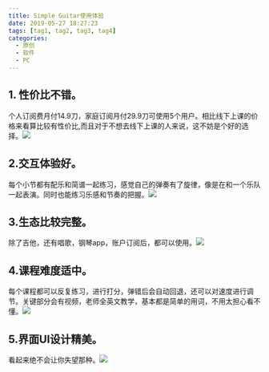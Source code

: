 ```yaml
---
title: Simple Guitar使用体验
date: 2019-05-27 18:27:23
tags: [tag1, tag2, tag3, tag4]
categories:
  - 原创 
  - 软件
  - PC
---
```

<!-- toc -->

## 1. 性价比不错。

个人订阅费月付14.9刀，家庭订阅月付29.9刀可使用5个用户。相比线下上课的价格来看算比较有性价比,而且对于不想去线下上课的人来说，这不妨是个好的选择。![](2.jpeg)

## 2.交互体验好。

每个小节都有配乐和简谱一起练习，感觉自己的弹奏有了旋律，像是在和一个乐队一起表演。同时也能练习乐感和节奏的把握。![](3.jpeg)


## 3.生态比较完整。

除了吉他，还有唱歌，钢琴app，账户订阅后，都可以使用。![](4.jpeg)


## 4.课程难度适中。

每个课程都可以反复练习，进行打分，弹错后会自动回退，还可以对速度进行调节。关键部分会有视频，老师全英文教学，基本都是简单的用词，不用太担心看不懂。![](5.jpeg)


## 5.界面UI设计精美。

看起来绝不会让你失望那种。![](6.jpeg)

